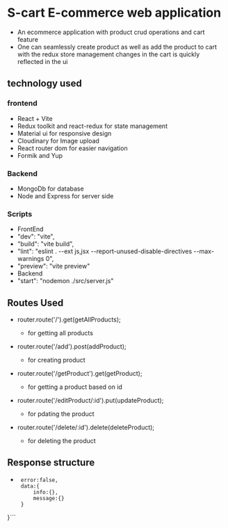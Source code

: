 # S-cart E-commerce web application
- An ecommerce application with product crud operations and cart feature
- One can seamlessly create product as well as add the product to cart with the redux store management changes in the cart is quickly reflected in the ui

## technology used
### frontend
- React + Vite
- Redux toolkit and react-redux for state management
- Material ui for responsive design
- Cloudinary for Image upload
- React router dom for easier navigation
- Formik and Yup
### Backend
- MongoDb for database
- Node and Express for server side

### Scripts
- FrontEnd
 - "dev": "vite",
 - "build": "vite build",
 - "lint": "eslint . --ext js,jsx --report-unused-disable-directives --max-warnings 0",
 - "preview": "vite preview"
- Backend
 - "start": "nodemon ./src/server.js"

## Routes Used
 - router.route('/').get(getAllProducts);
    - for getting all products

 - router.route('/add').post(addProduct);
    - for creating product

 - router.route('/getProduct').get(getProduct);
    - for getting a product based on id

 - router.route('/editProduct/:id').put(updateProduct);
    - for pdating the product

 - router.route('/delete/:id').delete(deleteProduct);
    - for deleting the product

## Response structure
 - ```{
    error:false,
    data:{
        info:{},
        message:{}
    }
 }```
